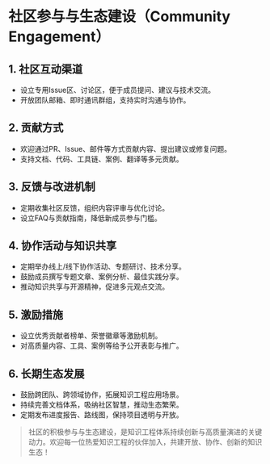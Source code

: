 # 社区参与与生态建设（Community Engagement）

## 1. 社区互动渠道

- 设立专用Issue区、讨论区，便于成员提问、建议与技术交流。
- 开放团队邮箱、即时通讯群组，支持实时沟通与协作。

## 2. 贡献方式

- 欢迎通过PR、Issue、邮件等方式贡献内容、提出建议或修复问题。
- 支持文档、代码、工具链、案例、翻译等多元贡献。

## 3. 反馈与改进机制

- 定期收集社区反馈，组织内容评审与优化讨论。
- 设立FAQ与贡献指南，降低新成员参与门槛。

## 4. 协作活动与知识共享

- 定期举办线上/线下协作活动、专题研讨、技术分享。
- 鼓励成员撰写专题文章、案例分析、最佳实践分享。
- 推动知识共享与开源精神，促进多元观点交流。

## 5. 激励措施

- 设立优秀贡献者榜单、荣誉徽章等激励机制。
- 对高质量内容、工具、案例等给予公开表彰与推广。

## 6. 长期生态发展

- 鼓励跨团队、跨领域协作，拓展知识工程应用场景。
- 持续完善文档体系，吸纳社区智慧，推动生态繁荣。
- 定期发布进度报告、路线图，保持项目透明与开放。

> 社区的积极参与与生态建设，是知识工程体系持续创新与高质量演进的关键动力。欢迎每一位热爱知识工程的伙伴加入，共建开放、协作、创新的知识生态！
